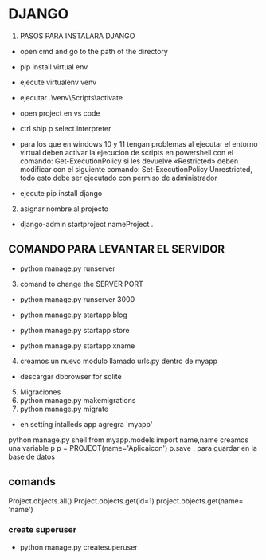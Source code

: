 # DJANGO

1. PASOS PARA INSTALARA DJANGO
- open cmd and go to the path of the directory
- pip install virtual env
- ejecute virtualenv venv
- ejecutar .\venv\Scripts\activate
- open project en vs code 
- ctrl ship p select interpreter
- para los que en windows 10 y 11 tengan problemas al ejecutar el entorno virtual deben activar la ejecucion de scripts en powershell con el comando: Get-ExecutionPolicy si les devuelve «Restricted» deben modificar con el siguiente comando: Set-ExecutionPolicy Unrestricted, todo esto debe ser ejecutado con permiso de administrador


- ejecute pip install django

2. asignar nombre al projecto

- django-admin startproject nameProject .

## COMANDO PARA LEVANTAR EL SERVIDOR
- python manage.py runserver

3. comand to change the SERVER PORT
- python manage.py runserver 3000


- python manage.py startapp blog
- python manage.py startapp store
- python manage.py startapp xname

4. creamos un nuevo modulo llamado urls.py dentro de myapp

- descargar dbbrowser for sqlite

5. Migraciones 
6. python manage.py makemigrations
7. python manage.py migrate

- en setting intalleds app agregra 'myapp'

python manage.py shell
from myapp.models import name,name
creamos una variable p
p = PROJECT(name='Aplicaicon')
p.save , para guardar en la base de datos
## comands 
Project.objects.all()
Project.objects.get(id=1)
project.objects.get(name= 'name')

### create superuser
- python manage.py createsuperuser
